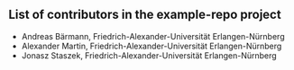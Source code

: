 ## List of contributors in the example-repo project

* Andreas Bärmann, Friedrich-Alexander-Universität Erlangen-Nürnberg
* Alexander Martin, Friedrich-Alexander-Universität Erlangen-Nürnberg
* Jonasz Staszek, Friedrich-Alexander-Universität Erlangen-Nürnberg
